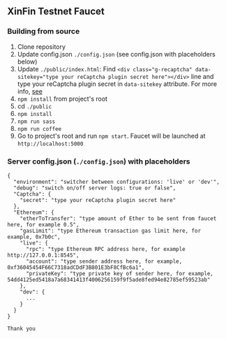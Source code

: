 ## XinFin Testnet Faucet

### Building from source

1. Clone repository
2. Update config.json `./config.json` (see config.json with placeholders below)
3. Update `./public/index.html`: Find `<div class="g-recaptcha" data-sitekey="type your reCaptcha plugin secret here"></div>` line and type your reCaptcha plugin secret in `data-sitekey` attribute. For more info, [see](https://developers.google.com/recaptcha/docs/verify?hl=ru)
4. `npm install` from project's root
5. cd `./public`
6. `npm install`
7. `npm run sass`
8. `npm run coffee`
9. Go to project's root and run `npm start`. Faucet will be launched at `http://localhost:5000`

### Server config.json (`./config.json`) with placeholders
```
{
  "environment": "switcher between configurations: 'live' or 'dev'",
  "debug": "switch on/off server logs: true or false",
  "Captcha": {
    "secret": "type your reCaptcha plugin secret here"
  },
  "Ethereum": {
    "etherToTransfer": "type amount of Ether to be sent from faucet here, for example 0.5",
    "gasLimit": "type Ethereum transaction gas limit here, for example, 0x7b0c",
    "live": {
      "rpc": "type Ethereum RPC address here, for example http://127.0.0.1:8545",
      "account": "type sender address here, for example, 0xf36045454F66C7318adCDdF3B801E3bF8CfBc6a1",
      "privateKey": "type private key of sender here, for example, 54dd4125ed5418a7a68341413f4006256159f9f5ade8fed94e82785ef59523ab"
    },
    "dev": {
      ...
    }
  }
}

Thank you

